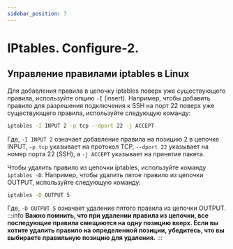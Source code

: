 ```yaml
---
sidebar_position: 7
---
```


# IPtables. Configure-2.

## Управление правилами iptables в Linux

Для добавления правила в цепочку iptables поверх уже существующего правила, используйте опцию `-I` (insert). Например, чтобы добавить правило для разрешения подключения к SSH на порт 22 поверх уже существующего правила, используйте следующую команду:

```bash
iptables -I INPUT 2 -p tcp --dport 22 -j ACCEPT
```

Где, `-I INPUT 2` означает добавление правила на позицию 2 в цепочке INPUT, `-p tcp` указывает на протокол TCP, `--dport 22` указывает на номер порта 22 (SSH), а `-j ACCEPT` указывает на принятие пакета.

Чтобы удалить правило из цепочки iptables, используйте команду `iptables -D`. Например, чтобы удалить пятое правило из цепочки OUTPUT, используйте следующую команду:

```bash
iptables -D OUTPUT 5
```

Где, `-D OUTPUT 5` означает удаление пятого правила из цепочки OUTPUT.
:::info
**Важно помнить, что при удалении правила из цепочки, все последующие правила смещаются на одну позицию вверх. Если вы хотите удалить правило на определенной позиции, убедитесь, что вы выбираете правильную позицию для удаления.**
:::